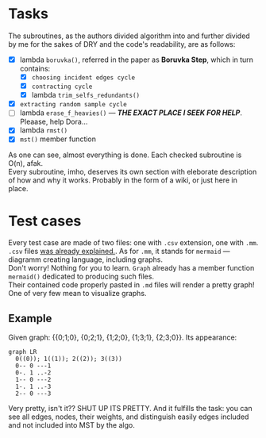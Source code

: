 # Tasks
The subroutines, as the authors divided algorithm into and further divided by me for the sakes of DRY and the code's readability, are as follows:  
- [x] lambda `boruvka()`, referred in the paper as **Boruvka Step**, which in turn contains:  
  - [x] `choosing incident edges cycle`
  - [x] `contracting cycle`
  - [x] lambda `trim_selfs_redundants()`
- [x] `extracting random sample cycle`
- [ ] lambda `erase_f_heavies()` — ***THE EXACT PLACE I SEEK FOR HELP***. Pleaase, help Dora...
- [x] lambda `rmst()`
- [x] `mst()` member function

As one can see, almost everything is done. Each checked subroutine is O(n), afak.  
Every subroutine, imho, deserves its own section with eleborate description of how and why it works. Probably in the form of a wiki, or just here in place.  

# Test cases
Every test case are made of two files: one with `.csv` extension, one with `.mm`.  
`.csv` files [was already explained.](../README.md#limitations-so-far).  As for `.mm`, it stands for `mermaid` — diagramm creating language, including graphs.  
Don't worry! Nothing for you to learn. `Graph` already has a member function `mermaid()` dedicated to producing such files.  
Their contained code properly pasted in `.md` files will render a pretty graph! One of very few mean to visualize graphs.

## Example
Given graph: {{0;1;0}, {0;2;1}, {1;2;0}, {1;3;1}, {2;3;0}}. Its appearance:  
```mermaid
graph LR
  0((0)); 1((1)); 2((2)); 3((3))
  0-- 0 ---1
  0-. 1 ..-2
  1-- 0 ---2
  1-. 1 ..-3
  2-- 0 ---3
```
Very pretty, isn't it?? SHUT UP ITS PRETTY. And it fulfills the task: you can see all edges, nodes, their weights, and distinguish easily edges included and not included into MST by the algo.  
## 
